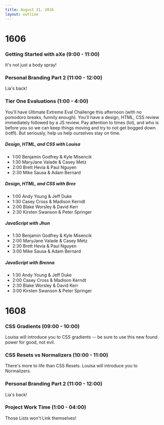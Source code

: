 ```yaml
---
title: August 31, 2016
layout: outline
---
```


# 1606

### Getting Started with aXe (9:00 - 11:00)

It's not just a body spray!

### Personal Branding Part 2 (11:00 - 12:00)

Lia's back!

### Tier One Evaluations (1:00 - 4:00)

You'll have Ultimate Extreme Eval Challenge this afternoon (with no pomodoro breaks, funnily enough). You'll have a design, HTML, CSS review immediately followed by a JS review. Pay attention to times (lol), and who is before you so we can keep things moving and try to not get bogged down (rotfl). But seriously, help us help ourselves stay on time.

##### Design, HTML, and CSS with Louisa
* 1:00 Benjamin Godfrey & Kyle Misencik
* 1:30 MaryJane Valade & Casey Metz
* 2:00 Brett Hevia & Paul Nguyen
* 2:30 Mike Sausa & Adam Bernard

##### Design, HTML, and CSS with Bree
* 1:00 Andy Young & Jeff Duke
* 1:30 Casey Cross & Madison Kerndt
* 2:00 Blake Worsley & David Kerr
* 2:30 Kirsten Swanson & Peter Springer

##### JavaScript with Jhun
* 1:30 Benjamin Godfrey & Kyle Misencik
* 2:00 MaryJane Valade & Casey Metz
* 2:30 Brett Hevia & Paul Nguyen
* 3:00 Mike Sausa & Adam Bernard

##### JavaScript with Brenna
* 1:30 Andy Young & Jeff Duke
* 2:00 Casey Cross & Madison Kerndt
* 2:30 Blake Worsley & David Kerr
* 3:00 Kirsten Swanson & Peter Springer

# 1608

### CSS Gradients (09:00 - 10:00)

Louisa will introduce you to CSS gradients -- be sure to use this new found power for good, not evil.

### CSS Resets vs Normalizers (10:00 - 11:00)

There's more to life than CSS Resets. Louisa will introduce you to Normalizers.

### Personal Branding Part 2  (11:00 - 12:00)

Lia's back!

### Project Work Time (1:00 - 04:00)

Those Lists won't Link themselves!
